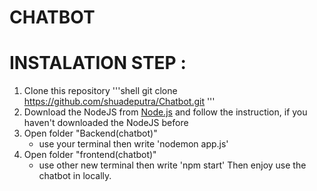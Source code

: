 # CHATBOT
# INSTALATION STEP :
1. Clone this repository
   '''shell
    git clone https://github.com/shuadeputra/Chatbot.git
    '''
2. Download the NodeJS from [Node.js](https://nodejs.org/en/download) and follow the instruction, if you haven't downloaded the NodeJS before
3. Open folder "Backend(chatbot)"
   * use your terminal then write 'nodemon app.js'
4. Open folder "frontend(chatbot)"
   * use other new terminal then write 'npm start'
Then enjoy use the chatbot in locally.